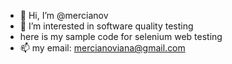- 👋 Hi, I’m @mercianov
- 👀 I’m interested in software quality testing
- here is my sample code for selenium web testing
- 📫 my email: mercianoviana@gmail.com

<!---
mercianov/mercianov is a ✨ special ✨ repository because its `README.md` (this file) appears on your GitHub profile.
You can click the Preview link to take a look at your changes.
--->
